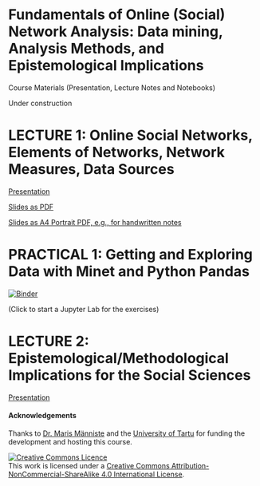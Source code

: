 <base target="_blank">

# Fundamentals of Online (Social) Network Analysis: **Data mining, Analysis Methods, and Epistemological Implications**

Course Materials (Presentation, Lecture Notes and Notebooks)

Under construction

# LECTURE 1: Online Social Networks, Elements of Networks, Network Measures, Data Sources

[Presentation](https://flxvctr.github.io/Fundamentals-of-Online-Social-Network-Analysis/1_Fundamentals)

[Slides as PDF](https://github.com/FlxVctr/Fundamentals-of-Online-Social-Network-Analysis/raw/main/Lecture_1_Fundamentals/print-pdf.pdf)

[Slides as A4 Portrait PDF, e.g., for handwritten notes](https://github.com/FlxVctr/Fundamentals-of-Online-Social-Network-Analysis/raw/main/Lecture_1_Fundamentals/1_Fundamentals.pdf)

# PRACTICAL 1: Getting and Exploring Data with Minet and Python Pandas
[![Binder](https://mybinder.org/badge_logo.svg)](https://mybinder.org/v2/gh/FlxVctr/Fundamentals-of-Online-Social-Network-Analysis/HEAD)

(Click to start a Jupyter Lab for the exercises)


# LECTURE 2: Epistemological/Methodological Implications for the Social Sciences

[Presentation](https://flxvctr.github.io/Fundamentals-of-Online-Social-Network-Analysis/2_Epistemology_Methodology)

#### Acknowledgements

Thanks to [Dr. Maris Männiste](https://scholar.google.com/citations?user=R_1OIlUAAAAJ&hl=en) and the [University of Tartu](https://ut.ee/en) for funding the development and hosting this course.

<a rel="license" href="http://creativecommons.org/licenses/by-nc-sa/4.0/"><img alt="Creative Commons Licence" style="border-width:0" src="https://i.creativecommons.org/l/by-nc-sa/4.0/88x31.png" /></a><br />This work is licensed under a <a rel="license" href="http://creativecommons.org/licenses/by-nc-sa/4.0/">Creative Commons Attribution-NonCommercial-ShareAlike 4.0 International License</a>.
